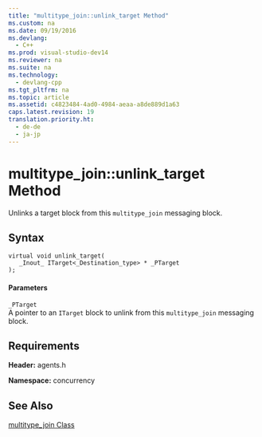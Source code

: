 ```yaml
---
title: "multitype_join::unlink_target Method"
ms.custom: na
ms.date: 09/19/2016
ms.devlang: 
  - C++
ms.prod: visual-studio-dev14
ms.reviewer: na
ms.suite: na
ms.technology: 
  - devlang-cpp
ms.tgt_pltfrm: na
ms.topic: article
ms.assetid: c4823484-4ad0-4984-aeaa-a8de889d1a63
caps.latest.revision: 19
translation.priority.ht: 
  - de-de
  - ja-jp
---
```

# multitype_join::unlink_target Method
Unlinks a target block from this `multitype_join` messaging block.  
  
## Syntax  
  
```  
virtual void unlink_target(  
   _Inout_ ITarget<_Destination_type> * _PTarget  
);  
```  
  
#### Parameters  
 `_PTarget`  
 A pointer to an `ITarget` block to unlink from this `multitype_join` messaging block.  
  
## Requirements  
 **Header:** agents.h  
  
 **Namespace:** concurrency  
  
## See Also  
 [multitype_join Class](../vs140/multitype_join-Class.md)